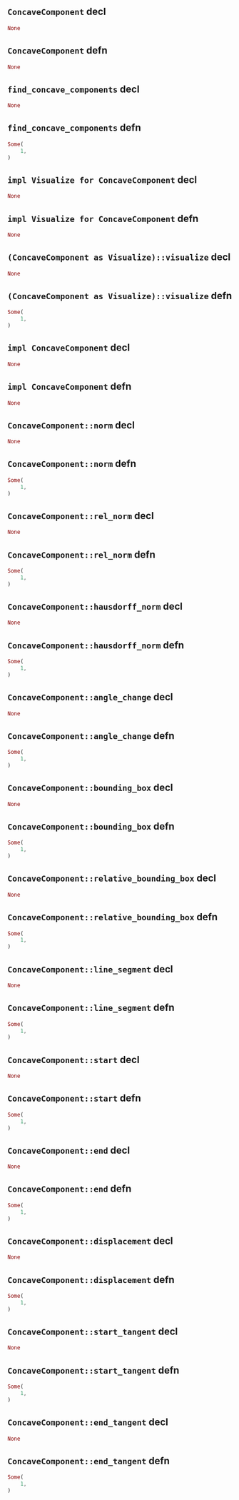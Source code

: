 ## `ConcaveComponent` decl

```rust
None
```

## `ConcaveComponent` defn

```rust
None
```

## `find_concave_components` decl

```rust
None
```

## `find_concave_components` defn

```rust
Some(
    1,
)
```

## `impl Visualize for ConcaveComponent` decl

```rust
None
```

## `impl Visualize for ConcaveComponent` defn

```rust
None
```

## `(ConcaveComponent as Visualize)::visualize` decl

```rust
None
```

## `(ConcaveComponent as Visualize)::visualize` defn

```rust
Some(
    1,
)
```

## `impl ConcaveComponent` decl

```rust
None
```

## `impl ConcaveComponent` defn

```rust
None
```

## `ConcaveComponent::norm` decl

```rust
None
```

## `ConcaveComponent::norm` defn

```rust
Some(
    1,
)
```

## `ConcaveComponent::rel_norm` decl

```rust
None
```

## `ConcaveComponent::rel_norm` defn

```rust
Some(
    1,
)
```

## `ConcaveComponent::hausdorff_norm` decl

```rust
None
```

## `ConcaveComponent::hausdorff_norm` defn

```rust
Some(
    1,
)
```

## `ConcaveComponent::angle_change` decl

```rust
None
```

## `ConcaveComponent::angle_change` defn

```rust
Some(
    1,
)
```

## `ConcaveComponent::bounding_box` decl

```rust
None
```

## `ConcaveComponent::bounding_box` defn

```rust
Some(
    1,
)
```

## `ConcaveComponent::relative_bounding_box` decl

```rust
None
```

## `ConcaveComponent::relative_bounding_box` defn

```rust
Some(
    1,
)
```

## `ConcaveComponent::line_segment` decl

```rust
None
```

## `ConcaveComponent::line_segment` defn

```rust
Some(
    1,
)
```

## `ConcaveComponent::start` decl

```rust
None
```

## `ConcaveComponent::start` defn

```rust
Some(
    1,
)
```

## `ConcaveComponent::end` decl

```rust
None
```

## `ConcaveComponent::end` defn

```rust
Some(
    1,
)
```

## `ConcaveComponent::displacement` decl

```rust
None
```

## `ConcaveComponent::displacement` defn

```rust
Some(
    1,
)
```

## `ConcaveComponent::start_tangent` decl

```rust
None
```

## `ConcaveComponent::start_tangent` defn

```rust
Some(
    1,
)
```

## `ConcaveComponent::end_tangent` decl

```rust
None
```

## `ConcaveComponent::end_tangent` defn

```rust
Some(
    1,
)
```
